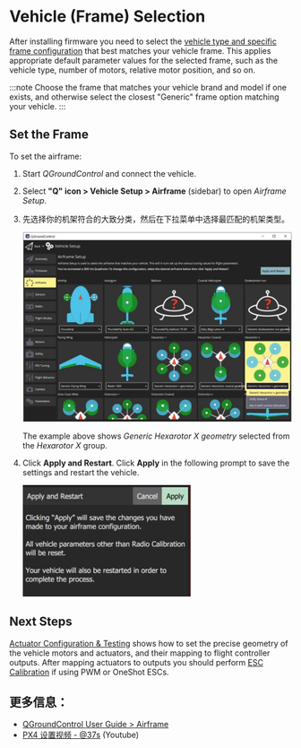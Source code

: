 # Vehicle (Frame) Selection

After installing firmware you need to select the [vehicle type and specific frame configuration](../airframes/airframe_reference.md) that best matches your vehicle frame. This applies appropriate default parameter values for the selected frame, such as the vehicle type, number of motors, relative motor position, and so on.

:::note
Choose the frame that matches your vehicle brand and model if one exists, and otherwise select the closest "Generic" frame option matching your vehicle.
:::

## Set the Frame

To set the airframe:

1. Start _QGroundControl_ and connect the vehicle.
1. Select **"Q" icon > Vehicle Setup > Airframe** (sidebar) to open _Airframe Setup_.
1. 先选择你的机架符合的大致分类，然后在下拉菜单中选择最匹配的机架类型。

   ![Selecting generic hexarotor X frame in QGroundControl](../../assets/qgc/setup/airframe/airframe_px4.jpg)

   The example above shows _Generic Hexarotor X geometry_ selected from the _Hexarotor X_ group.

1. Click **Apply and Restart**. Click **Apply** in the following prompt to save the settings and restart the vehicle.

   <img src="../../assets/qgc/setup/airframe/airframe_px4_apply_prompt.jpg" width="300px" title="应用机架选择提示" />

## Next Steps

[Actuator Configuration & Testing](../config/actuators.md) shows how to set the precise geometry of the vehicle motors and actuators, and their mapping to flight controller outputs. After mapping actuators to outputs you should perform [ESC Calibration](../advanced_config/esc_calibration.md) if using PWM or OneShot ESCs.

## 更多信息：

- [QGroundControl User Guide > Airframe](https://docs.qgroundcontrol.com/master/en/SetupView/Airframe.html)
- [PX4 设置视频 - @37s](https://youtu.be/91VGmdSlbo4?t=35s) (Youtube)
